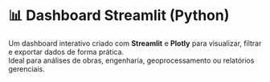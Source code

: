 # 📊 Dashboard Streamlit (Python)

Um dashboard interativo criado com **Streamlit** e **Plotly** para visualizar, filtrar e exportar dados de forma prática.  
Ideal para análises de obras, engenharia, geoprocessamento ou relatórios gerenciais.


